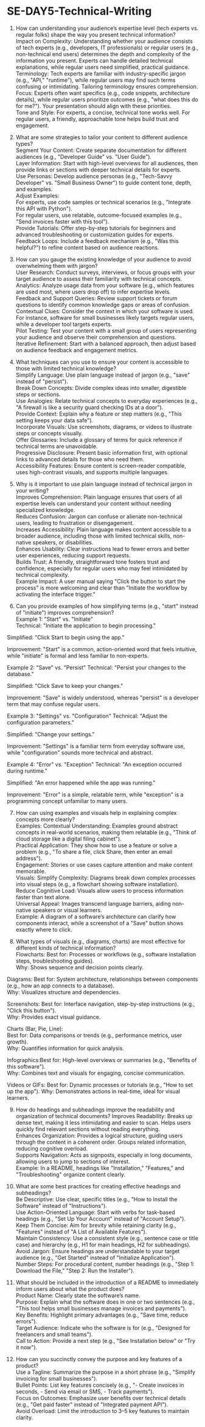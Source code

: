 # SE-DAY5-Technical-Writing

1. How can understanding your audience’s expertise level (tech experts vs. regular folks) shape the way you present technical information?  
Impact on Complexity: Understanding whether your audience consists of tech experts (e.g., developers, IT professionals) or regular users (e.g., non-technical end users) determines the depth and complexity of the information you present. Experts can handle detailed technical explanations, while regular users need simplified, practical guidance.   
Terminology: Tech experts are familiar with industry-specific jargon (e.g., "API," "runtime"), while regular users may find such terms confusing or intimidating. Tailoring terminology ensures comprehension.    
Focus: Experts often want specifics (e.g., code snippets, architecture details), while regular users prioritize outcomes (e.g., "what does this do for me?"). Your presentation should align with these priorities.     
Tone and Style: For experts, a concise, technical tone works well. For regular users, a friendly, approachable tone helps build trust and engagement.    


2. What are some strategies to tailor your content to different audience types?   
Segment Your Content: Create separate documentation for different audiences (e.g., "Developer Guide" vs. "User Guide").   
Layer Information: Start with high-level overviews for all audiences, then provide links or sections with deeper technical details for experts.   
Use Personas: Develop audience personas (e.g., "Tech-Savvy Developer" vs. "Small Business Owner") to guide content tone, depth, and examples.  
Adjust Examples:     
For experts, use code samples or technical scenarios (e.g., "Integrate this API with Python").    
For regular users, use relatable, outcome-focused examples (e.g., "Send invoices faster with this tool").    
Provide Tutorials: Offer step-by-step tutorials for beginners and advanced troubleshooting or customization guides for experts.    
Feedback Loops: Include a feedback mechanism (e.g., "Was this helpful?") to refine content based on audience reactions.    

3. How can you gauge the existing knowledge of your audience to avoid overwhelming them with jargon?  
User Research: Conduct surveys, interviews, or focus groups with your target audience to assess their familiarity with technical concepts.     
Analytics: Analyze usage data from your software (e.g., which features are used most, where users drop off) to infer expertise levels.     
Feedback and Support Queries: Review support tickets or forum questions to identify common knowledge gaps or areas of confusion.  
Contextual Clues: Consider the context in which your software is used. For instance, software for small businesses likely targets regular users, while a developer tool targets experts.  
Pilot Testing: Test your content with a small group of users representing your audience and observe their comprehension and questions.   
Iterative Refinement: Start with a balanced approach, then adjust based on audience feedback and engagement metrics.   

4. What techniques can you use to ensure your content is accessible to those with limited technical knowledge?     
Simplify Language: Use plain language instead of jargon (e.g., "save" instead of "persist").  
Break Down Concepts: Divide complex ideas into smaller, digestible steps or sections.   
Use Analogies: Relate technical concepts to everyday experiences (e.g., "A firewall is like a security guard checking IDs at a door").   
Provide Context: Explain why a feature or step matters (e.g., "This setting keeps your data safe").   
Incorporate Visuals: Use screenshots, diagrams, or videos to illustrate steps or concepts visually.    
Offer Glossaries: Include a glossary of terms for quick reference if technical terms are unavoidable.   
Progressive Disclosure:   Present basic information first, with optional links to advanced details for those who need them.    
Accessibility Features: Ensure content is screen-reader compatible, uses high-contrast visuals, and supports multiple languages.    

5. Why is it important to use plain language instead of technical jargon in your writing?   
Improves Comprehension: Plain language ensures that users of all expertise levels can understand your content without needing specialized knowledge.   
Reduces Confusion: Jargon can confuse or alienate non-technical users, leading to frustration or disengagement.    
Increases Accessibility: Plain language makes content accessible to a broader audience, including those with limited technical skills, non-native speakers, or disabilities.   
Enhances Usability: Clear instructions lead to fewer errors and better user experiences, reducing support requests.   
Builds Trust: A friendly, straightforward tone fosters trust and confidence, especially for regular users who may feel intimidated by technical complexity.   
Example Impact: A user manual saying "Click the button to start the process" is more welcoming and clear than "Initiate the workflow by activating the interface trigger."    

6. Can you provide examples of how simplifying terms (e.g., "start" instead of "initiate") improves comprehension?    
Example 1: "Start" vs. "Initiate"    
Technical: "Initiate the application to begin processing."  

Simplified: "Click Start to begin using the app."

Improvement: "Start" is a common, action-oriented word that feels intuitive, while "initiate" is formal and less familiar to non-experts.

Example 2: "Save" vs. "Persist"
Technical: "Persist your changes to the database."

Simplified: "Click Save to keep your changes."

Improvement: "Save" is widely understood, whereas "persist" is a developer term that may confuse regular users.

Example 3: "Settings" vs. "Configuration"
Technical: "Adjust the configuration parameters."

Simplified: "Change your settings."

Improvement: "Settings" is a familiar term from everyday software use, while "configuration" sounds more technical and abstract.

Example 4: "Error" vs. "Exception"
Technical: "An exception occurred during runtime."

Simplified: "An error happened while the app was running."

Improvement: "Error" is a simple, relatable term, while "exception" is a programming concept unfamiliar to many users.     

7. How can using examples and visuals help in explaining complex concepts more clearly?    
Examples:
Contextual Understanding: Examples ground abstract concepts in real-world scenarios, making them relatable (e.g., "Think of cloud storage like a digital filing cabinet").   
Practical Application: They show how to use a feature or solve a problem (e.g., "To share a file, click Share, then enter an email address").    
Engagement: Stories or use cases capture attention and make content memorable.   
Visuals: Simplify Complexity: Diagrams break down complex processes into visual steps (e.g., a flowchart showing software installation).   
Reduce Cognitive Load: Visuals allow users to process information faster than text alone.    
Universal Appeal: Images transcend language barriers, aiding non-native speakers or visual learners.    
Example: A diagram of a software’s architecture can clarify how components interact, while a screenshot of a "Save" button shows exactly where to click.     

8. What types of visuals (e.g., diagrams, charts) are most effective for different kinds of technical information?    
Flowcharts: Best for: Processes or workflows (e.g., software installation steps, troubleshooting guides).   
Why: Shows sequence and decision points clearly.

Diagrams: Best for: System architecture, relationships between components (e.g., how an app connects to a database).  
Why: Visualizes structure and dependencies.   

Screenshots: Best for: Interface navigation, step-by-step instructions (e.g., "Click this button").   
Why: Provides exact visual guidance.

Charts (Bar, Pie, Line):   
Best for: Data comparisons or trends (e.g., performance metrics, user growth).   
Why: Quantifies information for quick analysis.

Infographics:Best for: High-level overviews or summaries (e.g., "Benefits of this software").   
Why: Combines text and visuals for engaging, concise communication.

Videos or GIFs: Best for: Dynamic processes or tutorials (e.g., "How to set up the app").
Why: Demonstrates actions in real-time, ideal for visual learners.   

9. How do headings and subheadings improve the readability and organization of technical documents?
Improves Readability: Breaks up dense text, making it less intimidating and easier to scan. Helps users quickly find relevant sections without reading everything.    
Enhances Organization: Provides a logical structure, guiding users through the content in a coherent order. Groups related information, reducing cognitive overload.   
Supports Navigation: Acts as signposts, especially in long documents, allowing users to jump to sections of interest.  
Example: In a README, headings like "Installation," "Features," and "Troubleshooting" organize content clearly.    

10. What are some best practices for creating effective headings and subheadings?    
Be Descriptive: Use clear, specific titles (e.g., "How to Install the Software" instead of "Instructions").    
Use Action-Oriented Language: Start with verbs for task-based headings (e.g., "Set Up Your Account" instead of "Account Setup").   
Keep Them Concise: Aim for brevity while retaining clarity (e.g., "Features" instead of "A List of Available Features").   
Maintain Consistency: Use a consistent style (e.g., sentence case or title case) and hierarchy (e.g., H1 for main headings, H2 for subheadings).   
Avoid Jargon: Ensure headings are understandable to your target audience (e.g., "Get Started" instead of "Initialize Application").   
Number Steps: For procedural content, number headings (e.g., "Step 1: Download the File," "Step 2: Run the Installer").   

11. What should be included in the introduction of a README to immediately inform users about what the product does?   
Product Name: Clearly state the software’s name.   
Purpose: Explain what the software does in one or two sentences (e.g., "This tool helps small businesses manage invoices and payments").   
Key Benefits: Highlight primary advantages (e.g., "Save time, reduce errors").    
Target Audience: Indicate who the software is for (e.g., "Designed for freelancers and small teams").    
Call to Action: Provide a next step (e.g., "See Installation below" or "Try it now").   


12. How can you succinctly convey the purpose and key features of a product?   
Use a Tagline: Summarize the purpose in a short phrase (e.g., "Simplify invoicing for small businesses").   
Bullet Points: List key features concisely (e.g., "- Create invoices in seconds, - Send via email or SMS, - Track payments").   
Focus on Outcomes: Emphasize user benefits over technical details (e.g., "Get paid faster" instead of "Integrated payment API").      
Avoid Overload: Limit the introduction to 3–5 key features to maintain clarity.  

